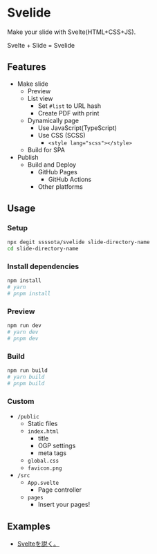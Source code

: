 # Svelide

Make your slide with Svelte(HTML+CSS+JS).

Svelte + Slide = Svelide

## Features

- Make slide
  - Preview
  - List view
    - Set `#list` to URL hash
    - Create PDF with print
  - Dynamically page
    - Use JavaScript(TypeScript)
    - Use CSS (SCSS)
      - `<style lang="scss"></style>`
  - Build for SPA
- Publish
  - Build and Deploy
    - GitHub Pages
      - GitHub Actions
    - Other platforms

## Usage

### Setup

```sh
npx degit ssssota/svelide slide-directory-name
cd slide-directory-name
```

### Install dependencies

```sh
npm install
# yarn
# pnpm install
```

### Preview

```sh
npm run dev
# yarn dev
# pnpm dev
```

### Build

```sh
npm run build
# yarn build
# pnpm build
```

### Custom

- `/public`
  - Static files
  - `index.html`
    - title
    - OGP settings
    - meta tags
  - `global.css`
  - `favicon.png`
- `/src`
  - `App.svelte`
    - Page controller
  - `pages`
    - Insert your pages!

## Examples

- [Svelteを説く。](https://ssssota.github.io/svelte-intro-lt/)
